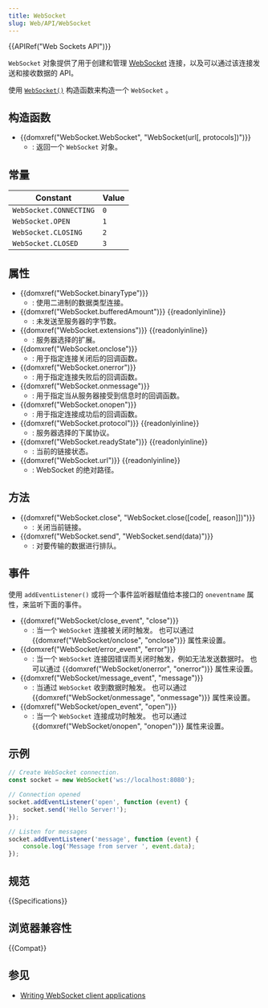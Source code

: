 ```yaml
---
title: WebSocket
slug: Web/API/WebSocket
---
```

{{APIRef("Web Sockets API")}}

`WebSocket` 对象提供了用于创建和管理 [WebSocket](/zh-CN/docs/Web/API/WebSockets_API) 连接，以及可以通过该连接发送和接收数据的 API。

使用 [`WebSocket()`](/zh-CN/docs/Web/API/WebSocket/WebSocket) 构造函数来构造一个 `WebSocket` 。

## 构造函数

- {{domxref("WebSocket.WebSocket", "WebSocket(url[, protocols])")}}
  - : 返回一个 `WebSocket` 对象。

## 常量

| **Constant**           | **Value** |
| ---------------------- | --------- |
| `WebSocket.CONNECTING` | `0`       |
| `WebSocket.OPEN`       | `1`       |
| `WebSocket.CLOSING`    | `2`       |
| `WebSocket.CLOSED`     | `3`       |

## 属性

- {{domxref("WebSocket.binaryType")}}
  - : 使用二进制的数据类型连接。
- {{domxref("WebSocket.bufferedAmount")}} {{readonlyinline}}
  - : 未发送至服务器的字节数。
- {{domxref("WebSocket.extensions")}} {{readonlyinline}}
  - : 服务器选择的扩展。
- {{domxref("WebSocket.onclose")}}
  - : 用于指定连接关闭后的回调函数。
- {{domxref("WebSocket.onerror")}}
  - : 用于指定连接失败后的回调函数。
- {{domxref("WebSocket.onmessage")}}
  - : 用于指定当从服务器接受到信息时的回调函数。
- {{domxref("WebSocket.onopen")}}
  - : 用于指定连接成功后的回调函数。
- {{domxref("WebSocket.protocol")}} {{readonlyinline}}
  - : 服务器选择的下属协议。
- {{domxref("WebSocket.readyState")}} {{readonlyinline}}
  - : 当前的链接状态。
- {{domxref("WebSocket.url")}} {{readonlyinline}}
  - : WebSocket 的绝对路径。

## 方法

- {{domxref("WebSocket.close", "WebSocket.close([code[, reason]])")}}
  - : 关闭当前链接。
- {{domxref("WebSocket.send", "WebSocket.send(data)")}}
  - : 对要传输的数据进行排队。

## 事件

使用 `addEventListener()` 或将一个事件监听器赋值给本接口的 `oneventname` 属性，来监听下面的事件。

- {{domxref("WebSocket/close_event", "close")}}
  - : 当一个 `WebSocket` 连接被关闭时触发。
    也可以通过 {{domxref("WebSocket/onclose", "onclose")}} 属性来设置。
- {{domxref("WebSocket/error_event", "error")}}
  - : 当一个 `WebSocket` 连接因错误而关闭时触发，例如无法发送数据时。
    也可以通过 {{domxref("WebSocket/onerror", "onerror")}} 属性来设置。
- {{domxref("WebSocket/message_event", "message")}}
  - : 当通过 `WebSocket` 收到数据时触发。
    也可以通过 {{domxref("WebSocket/onmessage", "onmessage")}} 属性来设置。
- {{domxref("WebSocket/open_event", "open")}}
  - : 当一个 `WebSocket` 连接成功时触发。
    也可以通过 {{domxref("WebSocket/onopen", "onopen")}} 属性来设置。

## 示例

```js
// Create WebSocket connection.
const socket = new WebSocket('ws://localhost:8080');

// Connection opened
socket.addEventListener('open', function (event) {
    socket.send('Hello Server!');
});

// Listen for messages
socket.addEventListener('message', function (event) {
    console.log('Message from server ', event.data);
});
```

## 规范

{{Specifications}}

## 浏览器兼容性

{{Compat}}

## 参见

- [Writing WebSocket client applications](/zh-CN/docs/Web/API/WebSockets_API/Writing_WebSocket_client_applications)
